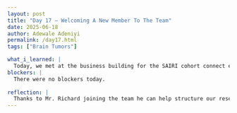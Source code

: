 ```yaml
---
layout: post
title: "Day 17 – Welcoming A New Member To The Team"
date: 2025-06-18
author: Adewale Adeniyi
permalink: /day17.html
tags: ["Brain Tumors"]

what_i_learned: |
  Today, we met at the business building for the SAIRI cohort connect enrichment block for wednesday since thursday is a public holiday, we got an update on what are deliverables ought to be and look like, we also discussed about the presentation of the mid summer presentation, we also met with the highschool teachers assigned to each group, ours is Mr. Richard, he's actually a PhD holder in chemistry and he's field of study and position helps us in this research, especially the research paper. We also went back to some python basic coding because Mr. Richard has no coding or programming background but because of his extensive knowledge, he seemed to get the basics for now, we also tested our knowledge on PANDAS with a quiz, just a refresher of sort. We identified tumors that are noteable in the brain or rather commonly found (Gliomas, Meningioma, Pituitary Adenoma, Medulloblastoma, Craniopharyngioma, pineal region tumors)
blockers: |
  There were no blockers today.
 
reflection: |
  Thanks to Mr. Richard joining the team he can help structure our research due to his extensive knowledge on research, he did a review of the introductory part of the research and gave some pointers about how we should address the main problem we are trying to solve rather than putting alot of background informataion.
---
```

